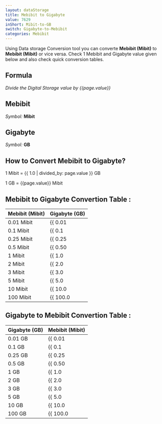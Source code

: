 ```yaml
---
layout: dataStorage
title: Mebibit to Gigabyte
value: 7629
inShort: Mibit-to-GB
switch: Gigabyte-to-Mebibit
categories: Mebibit
---
```


Using Data storage Conversion tool you can converte **Mebibit (Mibit)** to **Mebibit (Mibit)** or vice versa. Check 1 Mebibit and Gigabyte value given below and also check quick conversion tables.

## Formula
*Divide the Digital Storage value by {{page.value}}*

## Mebibit
*Symbol:* **Mibit**

## Gigabyte
*Symbol:* **GB**

## How to Convert Mebibit to Gigabyte?

1 Mibit = {{ 1.0 | divided_by: page.value }} GB

1 GB = {{page.value}} Mibit


## Mebibit to Gigabyte Convertion Table :

| Mebibit (Mibit) | Gigabyte (GB) |
| ---- | ---- |
| 0.01 Mibit | {{ 0.01 | divided_by: page.value | round: 12 }} GB |
| 0.1 Mibit | {{ 0.1 | divided_by: page.value | round: 12 }} GB |
| 0.25 Mibit | {{ 0.25 | divided_by: page.value | round: 12 }} GB |
| 0.5 Mibit | {{ 0.50 | divided_by: page.value | round: 12 }} GB |
| 1 Mibit | {{ 1.0 | divided_by: page.value | round: 12 }} GB |
| 2 Mibit | {{ 2.0 | divided_by: page.value | round: 12 }} GB |
| 3 Mibit | {{ 3.0 | divided_by: page.value | round: 12 }} GB |
| 5 Mibit | {{ 5.0 | divided_by: page.value | round: 12 }} GB |
| 10 Mibit | {{ 10.0 | divided_by: page.value | round: 12 }} GB |
| 100 Mibit | {{ 100.0 | divided_by: page.value | round: 12 }} GB |

## Gigabyte to Mebibit Convertion Table :

| Gigabyte (GB) | Mebibit (Mibit) |
| ---- | ---- |
| 0.01 GB | {{ 0.01 | times: page.value | round: 12 }} Mibit |
| 0.1 GB | {{ 0.1 | times: page.value | round: 12 }} Mibit |
| 0.25 GB | {{ 0.25 | times: page.value | round: 12 }} Mibit |
| 0.5 GB | {{ 0.50 | times: page.value | round: 12 }} Mibit |
| 1 GB | {{ 1.0 | times: page.value | round: 12 }} Mibit |
| 2 GB | {{ 2.0 | times: page.value | round: 12 }} Mibit |
| 3 GB | {{ 3.0 | times: page.value | round: 12 }} Mibit |
| 5 GB | {{ 5.0 | times: page.value | round: 12 }} Mibit |
| 10 GB | {{ 10.0 | times: page.value | round: 12 }} Mibit |
| 100 GB | {{ 100.0 | times: page.value | round: 12 }} Mibit |


<script>
document.getElementById('selectInput')[7].selected = true
document.getElementById('selectOutput')[12].selected = true
</script>
